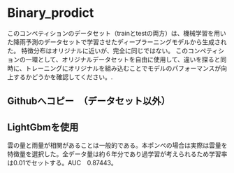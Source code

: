 # Binary_prodict
このコンペティションのデータセット（trainとtestの両方）は、機械学習を用いた降雨予測のデータセットで学習させたディープラーニングモデルから生成された。 特徴分布はオリジナルに近いが、完全に同じではない。 このコンペティションの一環として、オリジナルデータセットを自由に使用して、違いを探ると同時に、トレーニングにオリジナルを組み込むことでモデルのパフォーマンスが向上するかどうかを確認してください。.
## Githubへコピー　（データセット以外）
## LightGbmを使用
 雲の量と雨量が相関があることは一般的である。本ポンぺの場合は実際は雲量を特徴量を選択した。全データ量は約６年分であり過学習が考えられるため学習率は0.01でセットする。AUC　0.87443。
